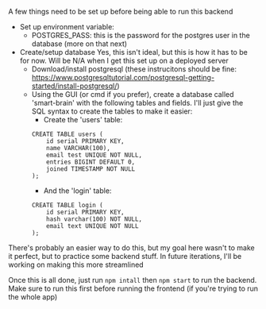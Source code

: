 A few things need to be set up before being able to run this backend

- Set up environment variable:
    - POSTGRES_PASS: this is the password for the postgres user in the database (more on that next)
- Create/setup database
Yes, this isn't ideal, but this is how it has to be for now. Will be N/A when I get this set up on a deployed server
    - Download/install postgresql (these instrucitons should be fine: https://www.postgresqltutorial.com/postgresql-getting-started/install-postgresql/)
    - Using the GUI (or cmd if you prefer), create a database called 'smart-brain' with the following tables and fields. I'll just give the SQL syntax to create the tables to make it easier:
        - Create the 'users' table:
        ```
        CREATE TABLE users (
            id serial PRIMARY KEY,
            name VARCHAR(100),
            email test UNIQUE NOT NULL,
            entries BIGINT DEFAULT 0,
            joined TIMESTAMP NOT NULL
        );
        ```
        - And the 'login' table:
        ``` 
        CREATE TABLE login (
            id serial PRIMARY KEY,
            hash varchar(100) NOT NULL,
            email text UNIQUE NOT NULL
        );
        ```

There's probably an easier way to do this, but my goal here wasn't to make it perfect, but to practice some backend stuff. In future iterations, I'll be working on making this more streamlined

Once this is all done, just run `npm intall` then `npm start` to run the backend. Make sure to run this first before running the frontend (if you're trying to run the whole app)